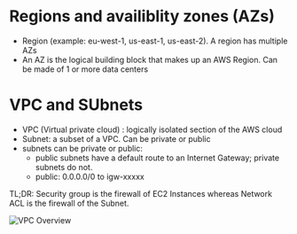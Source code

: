 Regions and availiblity zones (AZs)
===================================
- Region (example: eu-west-1, us-east-1, us-east-2). A region has multiple AZs
- An AZ is the logical building block that makes up an AWS Region. Can be made of 1 or more data centers

VPC and SUbnets
================
- VPC (Virtual private cloud) : logically isolated section of the AWS cloud 
- Subnet: a subset of a VPC. Can be private or public
- subnets can be private or public:
  - public subnets have a default route to an Internet Gateway; private subnets do not.
  - public: 0.0.0.0/0 to igw-xxxxx




TL;DR:
Security group is the firewall of EC2 Instances whereas Network ACL is the firewall of the Subnet.

![VPC Overview](https://miro.medium.com/max/472/1*pwAjuZMHsDJV6XckZGARxA.png)
